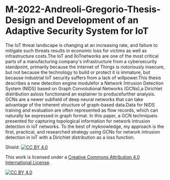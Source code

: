 # M-2022-Andreoli-Gregorio-Thesis- Design and Development of an Adaptive Security System for IoT

The IoT threat landscape is changing at an increasing rate, and failure to mitigate such threats results in economic loss for victims as well as infrastructure costs.The IoT  and  IIoTnetworks  are  one  of  the  most  critical  parts  of  a  manufacturing company's  infrastructure  from  a  cybersecurity  standpoint,  primarily  because  the Internet of Things is notoriously insecure, but not because the technology to build or protect it is immature, but because industrial IoT security suffers from a lack of willpower.This  thesis  describes  a  new detection engine modulefor  a Network Intrusion  Detection  System  (NIDS)  based  on  Graph  Convolutional  Networks (GCNs),a Dirichlet distribution asloss functionand an explainer to producefurther analysis.  GCNs  are  a  newer  subfield  of  deep  neural  networks  that  can  take advantage of the inherent structure of graph-based data.Data for NIDS training and evaluation are often represented as flow records, which can naturally be expressed in  graph  format.  In this  paper,  a  GCN  techniqueis  presented for  capturing topological  information  for  network  intrusion  detection  in  IoT  networks. To  the best of myknowledge, my approach is the first, practical, and researched strategy using GCNs for network intrusion detection in IoT with a Dirichlet distribution as a loss function.

Shield: [![CC BY 4.0][cc-by-shield]][cc-by]

This work is licensed under a
[Creative Commons Attribution 4.0 International License][cc-by].

[![CC BY 4.0][cc-by-image]][cc-by]

[cc-by]: http://creativecommons.org/licenses/by/4.0/
[cc-by-image]: https://i.creativecommons.org/l/by/4.0/88x31.png
[cc-by-shield]: https://img.shields.io/badge/License-CC%20BY%204.0-lightgrey.svg
